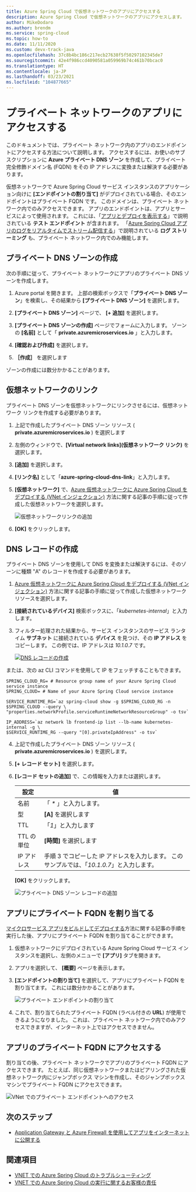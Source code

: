 ```yaml
---
title: Azure Spring Cloud で仮想ネットワークのアプリにアクセスする
description: Azure Spring Cloud で仮想ネットワークのアプリにアクセスします。
author: MikeDodaro
ms.author: brendm
ms.service: spring-cloud
ms.topic: how-to
ms.date: 11/11/2020
ms.custom: devx-track-java
ms.openlocfilehash: 37c8b4bc186c217ecb27638f5f50297102345de7
ms.sourcegitcommit: 42e4f986ccd4090581a059969b74c461b70bcac0
ms.translationtype: HT
ms.contentlocale: ja-JP
ms.lasthandoff: 03/23/2021
ms.locfileid: "104877665"
---
```

# <a name="access-your-application-in-a-private-network"></a>プライベート ネットワークのアプリにアクセスする

このドキュメントでは、プライベート ネットワーク内のアプリのエンドポイントにアクセスする方法について説明します。  アクセスするには、お使いのサブスクリプションに **Azure プライベート DNS ゾーン** を作成して、プライベート完全修飾ドメイン名 (FQDN) をその IP アドレスに変換または解決する必要があります。

仮想ネットワークで Azure Spring Cloud サービス インスタンスのアプリケーション向けに **[エンドポイントの割り当て]** がデプロイされている場合、そのエンドポイントはプライベート FQDN です。 このドメインは、プライベート ネットワーク内でのみアクセスできます。 アプリのエンドポイントは、アプリとサービスによって使用されます。 これには、「[アプリとデプロイを表示する](spring-cloud-howto-staging-environment.md#view-apps-and-deployments)」で説明されている **テスト エンドポイント** が含まれます。 「[Azure Spring Cloud アプリのログをリアルタイムでストリーム配信する](spring-cloud-howto-log-streaming.md)」で説明されている **ログ ストリーミング** も、プライベート ネットワーク内でのみ機能します。

## <a name="create-a-private-dns-zone"></a>プライベート DNS ゾーンの作成

次の手順に従って、プライベート ネットワークにアプリのプライベート DNS ゾーンを作成します。

1. Azure portal を開きます。 上部の検索ボックスで「**プライベート DNS ゾーン**」を検索し、その結果から **[プライベート DNS ゾーン]** を選択します。

2. **[プライベート DNS ゾーン]** ページで、 **[+ 追加]** を選択します。

3. **[プライベート DNS ゾーンの作成]** ページでフォームに入力します。 ゾーンの **[名前]** として「 **<span>private.azuremicroservices.io</span>** 」と入力します。

4. **[確認および作成]** を選択します。

5. **［作成］** を選択します

ゾーンの作成には数分かかることがあります。

## <a name="link-the-virtual-network"></a>仮想ネットワークのリンク

プライベート DNS ゾーンを仮想ネットワークにリンクさせるには、仮想ネットワーク リンクを作成する必要があります。

1. 上記で作成したプライベート DNS ゾーン リソース ( **<span>private.azuremicroservices.io</span>** ) を選択します 

2. 左側のウィンドウで、**[Virtual network links]\(仮想ネットワーク リンク\)** を選択します。

3. **[追加]** を選択します。

4. **[リンク名]** として「**azure-spring-cloud-dns-link**」と入力します。

5. **[仮想ネットワーク]** で、[Azure 仮想ネットワークに Azure Spring Cloud をデプロイする (VNet インジェクション)](spring-cloud-tutorial-deploy-in-azure-virtual-network.md) 方法に関する記事の手順に従って作成した仮想ネットワークを選択します。

    ![仮想ネットワークリンクの追加](media/spring-cloud-access-app-vnet/add-virtual-network-link.png)

6. **[OK]** をクリックします。

## <a name="create-dns-record"></a>DNS レコードの作成

プライベート DNS ゾーンを使用して DNS を変換または解決するには、そのゾーンに種類 "A" のレコードを作成する必要があります。

1. [Azure 仮想ネットワークに Azure Spring Cloud をデプロイする (VNet インジェクション)](spring-cloud-tutorial-deploy-in-azure-virtual-network.md) 方法に関する記事の手順に従って作成した仮想ネットワーク リソースを選択します。

2. **[接続されているデバイス]** 検索ボックスに、「*kubernetes-internal*」と入力します。

3. フィルター処理された結果から、サービス インスタンスのサービス ランタイム **サブネット** に接続されている **デバイス** を見つけ、その **IP アドレス** をコピーします。 この例では、IP アドレスは *10.1.0.7* です。

    [ ![DNS レコードの作成](media/spring-cloud-access-app-vnet/create-dns-record.png) ](media/spring-cloud-access-app-vnet/create-dns-record.png)

または、次の az CLI コマンドを使用して IP をフェッチすることもできます。

```azurecli
SPRING_CLOUD_RG= # Resource group name of your Azure Spring Cloud service instance
SPRING_CLOUD= # Name of your Azure Spring Cloud service instance

SERVICE_RUNTIME_RG=`az spring-cloud show -g $SPRING_CLOUD_RG -n $SPRING_CLOUD --query \
"properties.networkProfile.serviceRuntimeNetworkResourceGroup" -o tsv`

IP_ADDRESS=`az network lb frontend-ip list --lb-name kubernetes-internal -g \
$SERVICE_RUNTIME_RG --query "[0].privateIpAddress" -o tsv`
```

4. 上記で作成したプライベート DNS ゾーン リソース ( **<span>private.azuremicroservices.io</span>** ) を選択します。

5. **[+ レコード セット]** を選択します。

6. **[レコード セットの追加]** で、この情報を入力または選択します。

    |設定     |値                                                                      |
    |------------|---------------------------------------------------------------------------|
    |名前        |「 *\** 」と入力します。                                                                 |
    |型        |**[A]** を選択します                                                               |
    |TTL         |「*1*」と入力します                                                                  |
    |TTL の単位    |**[時間]** を選択します                                                           |
    |IP アドレス  |手順 3 でコピーした IP アドレスを入力します。 このサンプルでは、「*10.1.0.7*」と入力します。    |

    **[OK]** をクリックします。

    ![プライベート DNS ゾーン レコードの追加](media/spring-cloud-access-app-vnet/private-dns-zone-add-record.png)

## <a name="assign-private-fqdn-for-your-application"></a>アプリにプライベート FQDN を割り当てる

[マイクロサービス アプリをビルドしてデプロイする](spring-cloud-tutorial-deploy-in-azure-virtual-network.md)方法に関する記事の手順を実行した後、アプリにプライベート FQDN を割り当てることができます。

1. 仮想ネットワークにデプロイされている Azure Spring Cloud サービス インスタンスを選択し、左側のメニューで **[アプリ]** タブを開きます。

2. アプリを選択して、 **[概要]** ページを表示します。

3. **[エンドポイントの割り当て]** を選択して、アプリにプライベート FQDN を割り当てます。 これには数分かかることがあります。

    ![プライベート エンドポイントの割り当て](media/spring-cloud-access-app-vnet/assign-private-endpoint.png)

4. これで、割り当てられたプライベート FQDN (ラベル付きの **URL**) が使用できるようになりました。 これは、プライベート ネットワーク内でのみアクセスできますが、インターネット上ではアクセスできません。

## <a name="access-application-private-fqdn"></a>アプリのプライベート FQDN にアクセスする

割り当ての後、プライベート ネットワークでアプリのプライベート FQDN にアクセスできます。 たとえば、同じ仮想ネットワークまたはピアリングされた仮想ネットワーク内にジャンプボックス マシンを作成し、そのジャンプボックス マシンでプライベート FQDN にアクセスできます。

![VNet でのプライベート エンドポイントへのアクセス](media/spring-cloud-access-app-vnet/access-private-endpoint.png)

## <a name="next-steps"></a>次のステップ

- [Application Gateway と Azure Firewall を使用してアプリをインターネットに公開する](spring-cloud-expose-apps-gateway-azure-firewall.md)

## <a name="see-also"></a>関連項目

- [VNET での Azure Spring Cloud のトラブルシューティング](spring-cloud-troubleshooting-vnet.md)
- [VNET での Azure Spring Cloud の実行に関するお客様の責任](spring-cloud-vnet-customer-responsibilities.md)